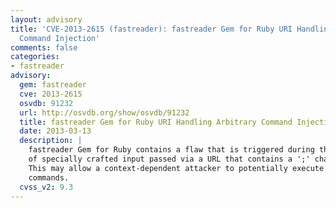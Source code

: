 ```yaml
---
layout: advisory
title: 'CVE-2013-2615 (fastreader): fastreader Gem for Ruby URI Handling Arbitrary
  Command Injection'
comments: false
categories:
- fastreader
advisory:
  gem: fastreader
  cve: 2013-2615
  osvdb: 91232
  url: http://osvdb.org/show/osvdb/91232
  title: fastreader Gem for Ruby URI Handling Arbitrary Command Injection
  date: 2013-03-13
  description: |
    fastreader Gem for Ruby contains a flaw that is triggered during the handling
    of specially crafted input passed via a URL that contains a ';' character.
    This may allow a context-dependent attacker to potentially execute arbitrary
    commands.
  cvss_v2: 9.3
---
```

